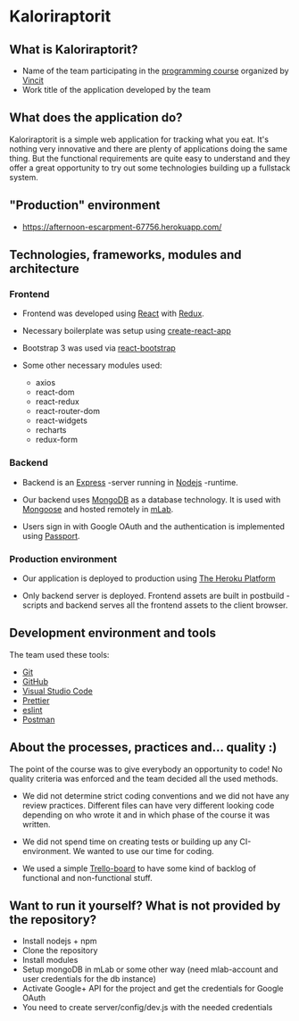 # Kaloriraptorit
## What is Kaloriraptorit?
* Name of the team participating in the [programming course](https://www.xn--oikeisiintihin-4pb.fi/) organized by [Vincit](https://www.vincit.fi/)
* Work title of the application developed by the team

## What does the application do?

Kaloriraptorit is a simple web application for tracking what you eat. It's nothing very innovative and there are plenty of applications doing the same thing. But the functional requirements are quite easy to understand and they offer a great opportunity to try out some technologies building up a fullstack system.


## "Production" environment
* https://afternoon-escarpment-67756.herokuapp.com/

## Technologies, frameworks, modules and architecture
### Frontend
* Frontend was developed using [React](https://reactjs.org/) with [Redux](https://redux.js.org/).
* Necessary boilerplate was setup using [create-react-app](https://github.com/facebook/create-react-app)
* Bootstrap 3 was used via [react-bootstrap](https://react-bootstrap.github.io/)

* Some other necessary modules used:
  * axios
  * react-dom
  * react-redux
  * react-router-dom
  * react-widgets
  * recharts
  * redux-form

### Backend

* Backend is an [Express](https://expressjs.com/) -server running in [Nodejs](https://nodejs.org/en/) -runtime.

* Our backend uses [MongoDB](https://www.mongodb.com/) as a database technology. It is used with [Mongoose](http://mongoosejs.com/) and hosted remotely in [mLab](https://mlab.com/).

* Users sign in with Google OAuth and the authentication is implemented using [Passport](http://www.passportjs.org/).

### Production environment

* Our application is deployed to production using [The Heroku Platform](https://www.heroku.com)

* Only backend server is deployed. Frontend assets are built in postbuild -scripts and backend serves all the frontend assets to the client browser.

## Development environment and tools
The team used these tools:
* [Git](https://git-scm.com/)
* [GitHub](https://github.com/)
* [Visual Studio Code](https://code.visualstudio.com/)
* [Prettier](https://prettier.io/)
* [eslint](https://eslint.org/)
* [Postman](https://www.getpostman.com/)

## About the processes, practices and... quality :)
The point of the course was to give everybody an opportunity to code! No quality criteria was enforced and the team decided all the used methods.

* We did not determine strict coding conventions and we did not have any review practices. Different files can have very different looking code depending on who wrote it and in which phase of the course it was written.

* We did not spend time on creating tests or building up any CI-environment. We wanted to use our time for coding.

* We used a simple [Trello-board](https://trello.com/) to have some kind of backlog of functional and non-functional stuff.

## Want to run it yourself? What is not provided by the repository?

* Install nodejs + npm
* Clone the repository
* Install modules
* Setup mongoDB in mLab or some other way (need mlab-account and user credentials for the db instance)
* Activate Google+ API for the project and get the credentials for Google OAuth
* You need to create server/config/dev.js with the needed credentials
